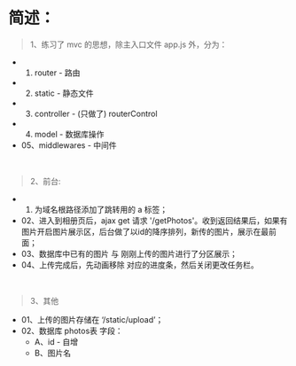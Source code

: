 # 简述：

> 1、练习了 mvc 的思想，除主入口文件 app.js 外，分为：
- 01. router - 路由
- 02. static - 静态文件
- 03. controller - (只做了) routerControl
- 04. model - 数据库操作
- 05、middlewares - 中间件

<br />

> 2、前台:
- 01. 为域名根路径添加了跳转用的 a 标签；
- 02、进入到相册页后，ajax get 请求 '/getPhotos'。收到返回结果后，如果有图片开启图片展示区，后台做了以id的降序排列，新传的图片，展示在最前面；
- 03、数据库中已有的图片 与 刚刚上传的图片进行了分区展示；
- 04、上传完成后，先动画移除 对应的进度条，然后关闭更改任务栏。

<br />

> 3、其他
- 01、上传的图片存储在 ‘/static/upload’；
- 02、数据库 photos表 字段：
    + A、id - 自增
    + B、图片名











